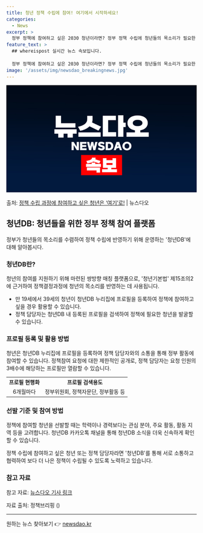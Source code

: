 ```yaml
---
title: 청년 정책 수립에 참여! 여기에서 시작하세요!
categories:
  - News
excerpt: >
  정부 정책에 참여하고 싶은 2030 청년이라면? 정부 정책 수립에 청년들의 목소리가 필요한 정책 담당자라면?…
feature_text: >
  ## whereispost 실시간 뉴스 속보입니다.

  정부 정책에 참여하고 싶은 2030 청년이라면? 정부 정책 수립에 청년들의 목소리가 필요한 정책 담당자라면?…
image: '/assets/img/newsdao_breakingnews.jpg'
---
```


![뉴스다오 속보](/assets/img/newsdao_breakingnews.jpg)

<p>출처: <a href="https://newsdao.kr/3787" rel="dofollow">정책 수립 과정에 참여하고 싶은 청년은 ‘여기’로!</a> | 뉴스다오</p>

<h2 data-ke-size="size26">청년DB: 청년들을 위한 정부 정책 참여 플랫폼</h2>
<p data-ke-size="size16">정부가 청년들의 목소리를 수렴하여 정책 수립에 반영하기 위해 운영하는 '청년DB'에 대해 알아봅시다.</p>

<h3>청년DB란?</h3>
<p data-ke-size="size16">청년의 참여를 지원하기 위해 마련된 쌍방향 매칭 플랫폼으로, '청년기본법' 제15조의2에 근거하여 정책결정과정에 청년의 목소리를 반영하는 데 사용됩니다.</p>
<ul>
  <li>만 19세에서 39세의 청년이 청년DB 누리집에 프로필을 등록하여 정책에 참여하고 싶을 경우 활용할 수 있습니다.</li>
  <li>정책 담당자는 청년DB 내 등록된 프로필을 검색하여 정책에 필요한 청년을 발굴할 수 있습니다.</li>
</ul>

<h3>프로필 등록 및 활용 방법</h3>
<p data-ke-size="size16">청년은 청년DB 누리집에 프로필을 등록하여 정책 담당자와의 소통을 통해 정부 활동에 참여할 수 있습니다. 정책참여 요청에 대한 제한적인 공개로, 정책 담당자는 요청 인원의 3배수에 해당하는 프로필만 열람할 수 있습니다.</p>
<table>
  <tr>
    <td style="text-align: center; height: 17px;"><b>프로필 현행화</b></td>
    <td style="text-align: center; height: 17px;"><b>프로필 검색용도</b></td>
  </tr>
  <tr>
    <td style="text-align: center; height: 17px;">6개월마다</td>
    <td style="text-align: center; height: 17px;">정부위원회, 정책자문단, 정부활동 등</td>
  </tr>
</table>

<h3>선발 기준 및 참여 방법</h3>
<p data-ke-size="size16">정책에 참여할 청년을 선발할 때는 학력이나 경력보다는 관심 분야, 주요 활동, 활동 지역 등을 고려합니다. 청년DB 카카오톡 채널을 통해 청년DB 소식을 더욱 신속하게 확인할 수 있습니다.</p>

<p data-ke-size="size16">정책 수립에 참여하고 싶은 청년 또는 정책 담당자라면 '청년DB'를 통해 서로 소통하고 협력하여 보다 더 나은 정책이 수립될 수 있도록 노력하고 있습니다.</p>

<h3>참고 자료</h3>
<p data-ke-size="size16">참고 자료: <a href="https://newsdao.kr/3787">뉴스다오 기사 링크</a></p>
<p data-ke-size="size16">자료 출처: 정책브리핑 ()</p>
<hr> 

원하는 뉴스 찾아보기 👉 <a href="https://newsdao.kr" rel="dofollow">newsdao.kr</a>


